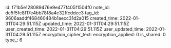 id: f71b5e128089476e9e477f405f1504f0
note_id: dc5f5fc8f17e4bb78f8a4c32ffcddec3
tag_id: 9606aaddf468460484b1aecc31d2a015
created_time: 2022-01-31T04:29:51.115Z
updated_time: 2022-01-31T04:29:51.115Z
user_created_time: 2022-01-31T04:29:51.115Z
user_updated_time: 2022-01-31T04:29:51.115Z
encryption_cipher_text: 
encryption_applied: 0
is_shared: 0
type_: 6